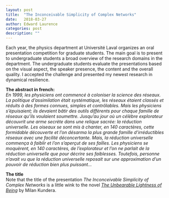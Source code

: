 ```yaml
---
layout: post
title:  "The Inconceivable Simplicity of Complex Networks"
date:   2018-03-27
author: Edward Laurence
categories: post
description: ""
---
```



Each year, the physics department at Université Laval organizes an oral presentation competition for graduate students. The main goal is to present to undergraduate students a broad overview of the research domains in the department. The undergraduate students evaluate the presentations based on the visual aspect, the speaker presence, the content and the overall quality. I accepted the challenge and presented my newest research in dynamical resilience.

<b>The abstract in french:</b><br>
<i>
En 1999, les physiciens ont commencé à coloniser la science des réseaux. La politique d’assimilation était systématique, les réseaux étaient classés et réduits à des formes connues, simples et contrôlables. Mais les physiciens s’épuisaient; ils devaient bâtir des outils différents pour chaque famille de réseaux qu’ils voulaient soumettre. Jusqu’au jour où un célèbre explorateur découvrit une arme secrète dans une relique sacrée: la réduction universelle. Les oiseaux se sont mis à chanter, en 140 caractères, cette formidable découverte et l’on désarma la plus grande famille d’irréductibles réseaux avec une facilité déconcertante. Mais, la réduction universelle commença à faiblir et l’on s’aperçut de ses failles. Les physiciens se moquèrent, en 140 caractères, de l’explorateur et l’on ne parlait de la réduction universelle que pour décrire ses faiblesses. Toutefois, personne n’avait vu que la réduction universelle reposait sur une approximation d’un pouvoir de réduction bien plus puissant...
</i>

<div class="wrapper">
	<div class="inline-note with-shadow">
		<b>The title</b>
		<br>
		<span>Note that the title of the presentation <i>The Inconceivable Simplicity of Complex Networks</i> is a little wink to the novel <a href="https://en.wikipedia.org/wiki/The_Unbearable_Lightness_of_Being"><i>The Unbearable Lightness of Being</i></a> by Milan Kundera. 
		</span>
	</div>
</div>